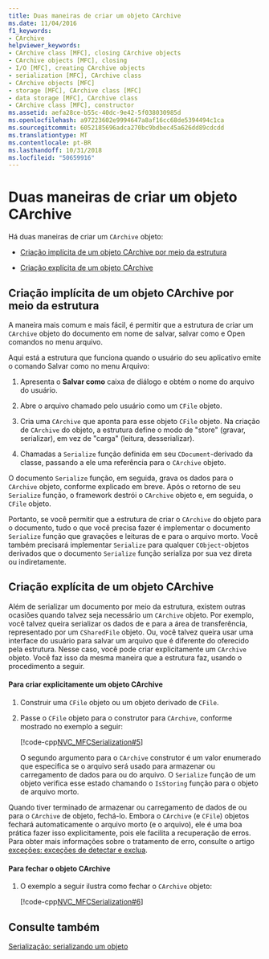 ```yaml
---
title: Duas maneiras de criar um objeto CArchive
ms.date: 11/04/2016
f1_keywords:
- CArchive
helpviewer_keywords:
- CArchive class [MFC], closing CArchive objects
- CArchive objects [MFC], closing
- I/O [MFC], creating CArchive objects
- serialization [MFC], CArchive class
- CArchive objects [MFC]
- storage [MFC], CArchive class [MFC]
- data storage [MFC], CArchive class
- CArchive class [MFC], constructor
ms.assetid: aefa28ce-b55c-40dc-9e42-5f038030985d
ms.openlocfilehash: a97223602e9994647a8af16cc68de5394494c1ca
ms.sourcegitcommit: 6052185696adca270bc9bdbec45a626dd89cdcdd
ms.translationtype: MT
ms.contentlocale: pt-BR
ms.lasthandoff: 10/31/2018
ms.locfileid: "50659916"
---
```

# <a name="two-ways-to-create-a-carchive-object"></a>Duas maneiras de criar um objeto CArchive

Há duas maneiras de criar um `CArchive` objeto:

- [Criação implícita de um objeto CArchive por meio da estrutura](#_core_implicit_creation_of_a_carchive_object_via_the_framework)

- [Criação explícita de um objeto CArchive](#_core_explicit_creation_of_a_carchive_object)

##  <a name="_core_implicit_creation_of_a_carchive_object_via_the_framework"></a> Criação implícita de um objeto CArchive por meio da estrutura

A maneira mais comum e mais fácil, é permitir que a estrutura de criar um `CArchive` objeto do documento em nome de salvar, salvar como e Open comandos no menu arquivo.

Aqui está a estrutura que funciona quando o usuário do seu aplicativo emite o comando Salvar como no menu Arquivo:

1. Apresenta o **Salvar como** caixa de diálogo e obtém o nome do arquivo do usuário.

1. Abre o arquivo chamado pelo usuário como um `CFile` objeto.

1. Cria uma `CArchive` que aponta para esse objeto `CFile` objeto. Na criação de `CArchive` do objeto, a estrutura define o modo de "store" (gravar, serializar), em vez de "carga" (leitura, desserializar).

1. Chamadas a `Serialize` função definida em seu `CDocument`-derivado da classe, passando a ele uma referência para o `CArchive` objeto.

O documento `Serialize` função, em seguida, grava os dados para o `CArchive` objeto, conforme explicado em breve. Após o retorno de seu `Serialize` função, o framework destrói o `CArchive` objeto e, em seguida, o `CFile` objeto.

Portanto, se você permitir que a estrutura de criar o `CArchive` do objeto para o documento, tudo o que você precisa fazer é implementar o documento `Serialize` função que gravações e leituras de e para o arquivo morto. Você também precisará implementar `Serialize` para qualquer `CObject`-objetos derivados que o documento `Serialize` função serializa por sua vez direta ou indiretamente.

##  <a name="_core_explicit_creation_of_a_carchive_object"></a> Criação explícita de um objeto CArchive

Além de serializar um documento por meio da estrutura, existem outras ocasiões quando talvez seja necessário um `CArchive` objeto. Por exemplo, você talvez queira serializar os dados de e para a área de transferência, representado por um `CSharedFile` objeto. Ou, você talvez queira usar uma interface do usuário para salvar um arquivo que é diferente do oferecido pela estrutura. Nesse caso, você pode criar explicitamente um `CArchive` objeto. Você faz isso da mesma maneira que a estrutura faz, usando o procedimento a seguir.

#### <a name="to-explicitly-create-a-carchive-object"></a>Para criar explicitamente um objeto CArchive

1. Construir uma `CFile` objeto ou um objeto derivado de `CFile`.

1. Passe o `CFile` objeto para o construtor para `CArchive`, conforme mostrado no exemplo a seguir:

   [!code-cpp[NVC_MFCSerialization#5](../mfc/codesnippet/cpp/two-ways-to-create-a-carchive-object_1.cpp)]

   O segundo argumento para o `CArchive` construtor é um valor enumerado que especifica se o arquivo será usado para armazenar ou carregamento de dados para ou do arquivo. O `Serialize` função de um objeto verifica esse estado chamando o `IsStoring` função para o objeto de arquivo morto.

Quando tiver terminado de armazenar ou carregamento de dados de ou para o `CArchive` de objeto, fechá-lo. Embora o `CArchive` (e `CFile`) objetos fechará automaticamente o arquivo morto (e o arquivo), ele é uma boa prática fazer isso explicitamente, pois ele facilita a recuperação de erros. Para obter mais informações sobre o tratamento de erro, consulte o artigo [exceções: exceções de detectar e exclua](../mfc/exceptions-catching-and-deleting-exceptions.md).

#### <a name="to-close-the-carchive-object"></a>Para fechar o objeto CArchive

1. O exemplo a seguir ilustra como fechar o `CArchive` objeto:

   [!code-cpp[NVC_MFCSerialization#6](../mfc/codesnippet/cpp/two-ways-to-create-a-carchive-object_2.cpp)]

## <a name="see-also"></a>Consulte também

[Serialização: serializando um objeto](../mfc/serialization-serializing-an-object.md)


